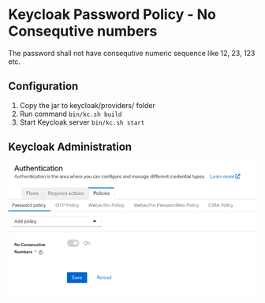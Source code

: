 # Keycloak Password Policy - No Consequtive numbers

The password shall not have consequtive numeric sequence like 12, 23, 123 etc.

## Configuration
1. Copy the jar to keycloak/providers/ folder
2. Run command
   `bin/kc.sh build`
4. Start Keycloak server
   `bin/kc.sh start`
   
## Keycloak Administration

![alt text](https://github.com/logicwonder/keycloak-password-policy-no-consecutive-numbers/blob/main/password-policy.png?raw=true)

